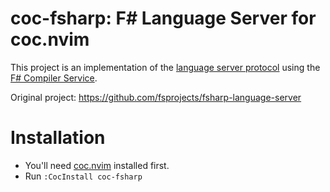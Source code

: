 # coc-fsharp: F# Language Server for coc.nvim
This project is an implementation of the [language server protocol](https://microsoft.github.io/language-server-protocol/) using the [F# Compiler Service](https://fsharp.github.io/FSharp.Compiler.Service/).

Original project: https://github.com/fsprojects/fsharp-language-server

# Installation
- You'll need [coc.nvim](https://github.com/neoclide/coc.nvim) installed first.
- Run `:CocInstall coc-fsharp`
